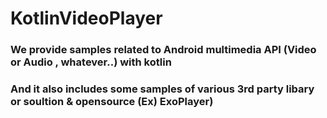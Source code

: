 # KotlinVideoPlayer

### We provide samples related to Android multimedia API (Video or Audio , whatever..) with kotlin
### And it also includes some samples of various 3rd party libary or soultion & opensource (Ex) ExoPlayer)


